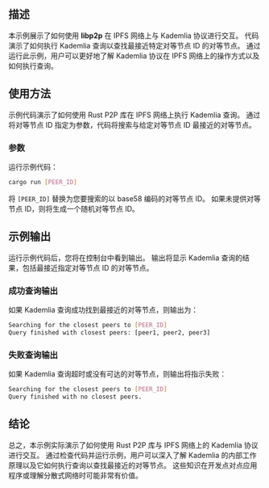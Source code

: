 ## 描述

本示例展示了如何使用 **libp2p** 在 IPFS 网络上与 Kademlia 协议进行交互。
代码演示了如何执行 Kademlia 查询以查找最接近特定对等节点 ID 的对等节点。
通过运行此示例，用户可以更好地了解 Kademlia 协议在 IPFS 网络上的操作方式以及如何执行查询。

## 使用方法

示例代码演示了如何使用 Rust P2P 库在 IPFS 网络上执行 Kademlia 查询。
通过将对等节点 ID 指定为参数，代码将搜索与给定对等节点 ID 最接近的对等节点。

### 参数

运行示例代码：



```sh
cargo run [PEER_ID]
```

将 `[PEER_ID]` 替换为您要搜索的以 base58 编码的对等节点 ID。
如果未提供对等节点 ID，则将生成一个随机对等节点 ID。



## 示例输出

运行示例代码后，您将在控制台中看到输出。
输出将显示 Kademlia 查询的结果，包括最接近指定对等节点 ID 的对等节点。

### 成功查询输出

如果 Kademlia 查询成功找到最接近的对等节点，则输出为：

```sh
Searching for the closest peers to [PEER_ID]
Query finished with closest peers: [peer1, peer2, peer3]
```


### 失败查询输出

如果 Kademlia 查询超时或没有可达的对等节点，则输出将指示失败：



```sh
Searching for the closest peers to [PEER_ID]
Query finished with no closest peers.
```


## 结论

总之，本示例实际演示了如何使用 Rust P2P 库与 IPFS 网络上的 Kademlia 协议进行交互。
通过检查代码并运行示例，用户可以深入了解 Kademlia 的内部工作原理以及它如何执行查询以查找最接近的对等节点。
这些知识在开发点对点应用程序或理解分散式网络时可能非常有价值。
